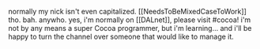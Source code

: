 

normally my nick isn't even capitalized. [[NeedsToBeMixedCaseToWork]] tho. bah. anywho. yes, i'm normally on [[DALnet]], please visit #cocoa! i'm not by any means a super Cocoa programmer, but i'm learning... and i'll be happy to turn the channel over someone that would like to manage it.